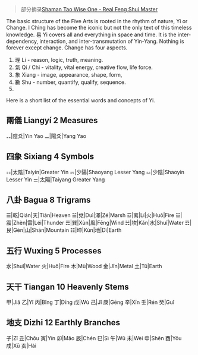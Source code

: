 >部分摘录[Shaman Tao Wise One - Real Feng Shui Master](https://www.realfengshuimaster.com/shaman.html)

The basic structure of the Five Arts is rooted in the rhythm of nature, Yi or Change. I Ching has become the iconic but not the only text of this timeless knowledge. 易 Yi covers all and everything in space and time. It is the inter-dependency, interaction, and inter-transmutation of Yin-Yang. Nothing is forever except change. Change has four aspects.
1. 理 Li - reason, logic, truth, meaning.
2. 氣 Qi / Chi - vitality, vital energy, creative flow, life force.
3. 象 Xiang - image, appearance, shape, form, 
4. 數 Shu - number, quantify, qualify, sequence.
5. 
Here is a short list of the essential words and concepts of Yi.

## 兩儀 Liangyí 2 Measures
⚋|陰爻|Yin Yao
⚊|陽爻|Yang Yao

## 四象 Sixiang 4 Symbols
⚏|太陰|Taiyin|Greater Yin
⚎|少陽|Shaoyang Lesser Yang
⚍|少陰|Shaoyin Lesser Yin
⚌|太陽|Taiyang Greater Yang

## 八卦 Bagua 8 Trigrams
☰|乾|Qián|天|Tiān|Heaven
☱|兌|Duì|澤|Zé|Marsh
☲|离|Lí|火|Huǒ|Fire
☳|震|Zhèn|雷|Léi|Thunder
☴|巽|Xùn|風|Fēng|Wind
☵|坎|Kǎn|水|Shuǐ|Water
☶|艮|Gèn|山|Shān|Mountain
☷|坤|Kūn|地|Dì|Earth

## 五行 Wuxing 5 Processes
水|Shuǐ|Water
火|Huǒ|Fire
木|Mù|Wood
金|Jīn|Metal
土|Tǔ|Earth

## 天干 Tiangan 10 Heavenly Stems
甲|Jiǎ
乙|Yǐ
丙|Bǐng
丁|Dīng
戊|Wù
己|Jǐ
庚|Gēng
辛|Xīn
壬|Rén
癸|Guǐ

## 地支 Dizhi 12 Earthly Branches
子|Zǐ
丑|Chǒu
寅|Yín
卯|Mǎo
辰|Chén
巳|Sì
午|Wǔ
未|Wèi
申|Shēn
酉|Yǒu
戌|Xū
亥|Hài
